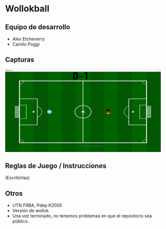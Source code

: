 # Wollokball 

## Equipo de desarrollo

- Alex Etcheverry
- Camilo Poggi


## Capturas

![cap1](https://github.com/pdepviernestm/2023-tpgame-milanesa/blob/master/assets/Captura.PNG)

## Reglas de Juego / Instrucciones

(Escribirlas)


## Otros

- UTN FRBA, Pdep K2005
- Versión de wollok
- Una vez terminado, no tenemos problemas en que el repositorio sea público.
